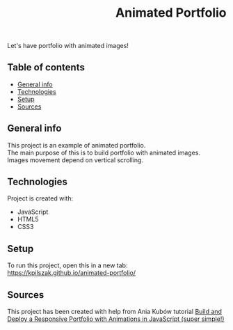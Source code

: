 <h1 align="right">Animated Portfolio</h1><br>

Let's have portfolio with animated images!

## Table of contents
* [General info](#general-info)
* [Technologies](#technologies)
* [Setup](#setup)
* [Sources](#sources)

## General info
This project is an example of animated portfolio.  
The main purpose of this is to build portfolio with animated images.    
Images movement depend on vertical scrolling.    
	
## Technologies
Project is created with:
* JavaScript
* HTML5
* CSS3  

## Setup
To run this project, open this in a new tab: <a href="https://kpilszak.github.io/animated-portfolio/">https://kpilszak.github.io/animated-portfolio/</a>

## Sources
This project has been created with help from Ania Kubów tutorial <a href="https://www.youtube.com/watch?v=lPRwcWh14nY">Build and Deploy a Responsive Portfolio with Animations in JavaScript (super simple!)
